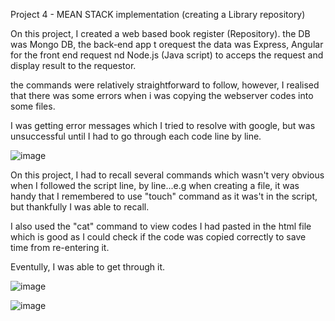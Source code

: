   Project 4 - MEAN STACK implementation (creating a Library repository)

On this project, I created a web based book register (Repository).  the DB was Mongo DB, the back-end app t orequest the data was Express, Angular for the front end request nd Node.js (Java script) to acceps the request and display result to the requestor.

the commands were relatively straightforward to follow, however, I realised that there was some errors when i was copying the webserver codes into some files.

I was getting error messages which I tried to resolve with google, but was unsuccessful until I had to go through each code line by line.

![image](https://github.com/tpbabdul/TundeP/assets/135444991/80e51310-50eb-4c4f-adb4-4d0dd7a7ee06)


On this project, I had to recall several commands which wasn't very obvious when I followed the script line, by line...e.g when creating a file, it was handy that I remembered to use "touch" command as it was't in the script, but thankfully I was able to recall.

I also used the "cat" command to view codes I had pasted in the html file which is good as I could check if the code was copied correctly to save time from re-entering it.


Eventully, I was able to get through it.

![image](https://github.com/tpbabdul/TundeP/assets/135444991/d7cf4ca8-b897-4fbd-8784-704b99b0bbc9)

![image](https://github.com/tpbabdul/TundeP/assets/135444991/a24f1265-7ed0-46d4-852e-dddbc1cf96ce)



